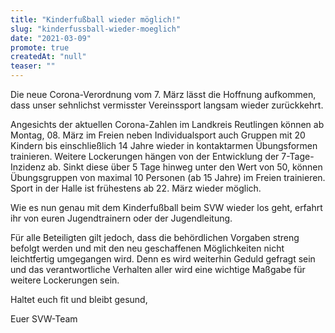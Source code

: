 ```yaml
---
title: "Kinderfußball wieder möglich!"
slug: "kinderfussball-wieder-moeglich"
date: "2021-03-09"
promote: true
createdAt: "null"
teaser: ""
---
```

Die neue Corona-Verordnung vom 7. März lässt die Hoffnung aufkommen, dass unser sehnlichst vermisster Vereinssport langsam wieder zurückkehrt.


Angesichts der aktuellen Corona-Zahlen im Landkreis Reutlingen können ab Montag, 08. März im Freien neben Individualsport auch Gruppen mit 20 Kindern bis einschließlich 14 Jahre wieder in kontaktarmen Übungsformen trainieren. Weitere Lockerungen hängen von der Entwicklung der 7-Tage-Inzidenz ab. Sinkt diese über 5 Tage hinweg unter den Wert von 50, können Übungsgruppen von maximal 10 Personen (ab 15 Jahre) im Freien trainieren. Sport in der Halle ist frühestens ab 22. März wieder möglich.


Wie es nun genau mit dem Kinderfußball beim SVW wieder los geht, erfahrt ihr von euren Jugendtrainern oder der Jugendleitung.


Für alle Beteiligten gilt jedoch, dass die behördlichen Vorgaben streng befolgt werden und mit den neu geschaffenen Möglichkeiten nicht leichtfertig umgegangen wird. Denn es wird weiterhin Geduld gefragt sein und das verantwortliche Verhalten aller wird eine wichtige Maßgabe für weitere Lockerungen sein.


Haltet euch fit und bleibt gesund,


Euer SVW-Team
